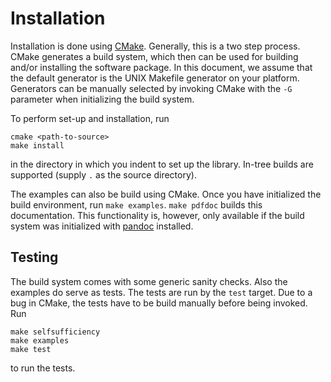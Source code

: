 Installation
============

Installation is done using [CMake](http://cmake.org/). Generally, this is a two
step process. CMake generates a build system, which then can be used for
building and/or installing the software package. In this document, we assume
that the default generator is the UNIX Makefile generator on your platform.
Generators can be manually selected by invoking CMake with the `-G` parameter
when initializing the build system.

To perform set-up and installation, run

    cmake <path-to-source>
    make install

in the directory in which you indent to set up the library. In-tree builds are
supported (supply `.` as the source directory).

The examples can also be build using CMake. Once you have initialized the build
environment, run `make examples`. `make pdfdoc` builds this documentation. This
functionality is, however, only available if the build system was initialized
with [pandoc](http://pandoc.org/) installed.


Testing
-------

The build system comes with some generic sanity checks. Also the examples do
serve as tests. The tests are run by the `test` target. Due to a bug in CMake,
the tests have to be build manually before being invoked. Run

    make selfsufficiency
    make examples
    make test

to run the tests.


